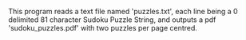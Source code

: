 This program reads a text file named 'puzzles.txt', each line being a 0 delimited 81 character Sudoku Puzzle String, and outputs a pdf 'sudoku_puzzles.pdf' with two puzzles per page centred.
